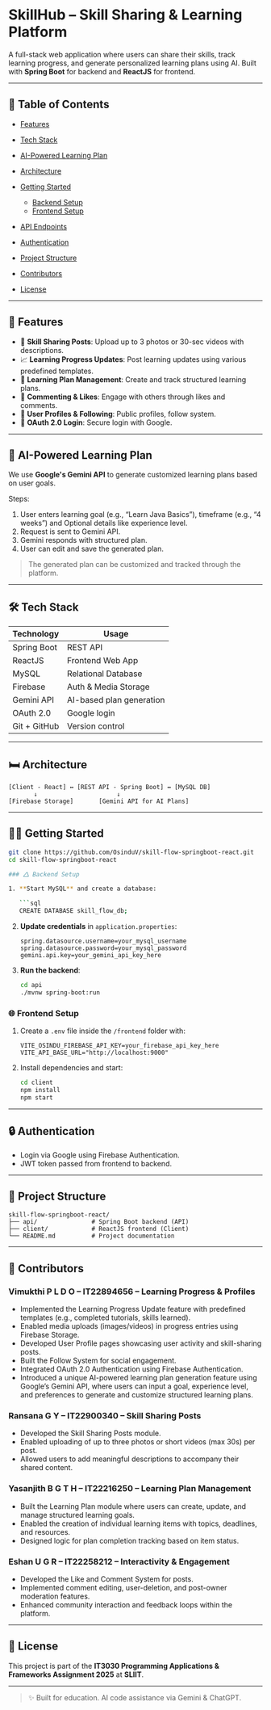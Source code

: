 # SkillHub – Skill Sharing & Learning Platform

A full-stack web application where users can share their skills, track learning progress, and generate personalized learning plans using AI. Built with **Spring Boot** for backend and **ReactJS** for frontend.

---

## 📌 Table of Contents

* [Features](#features)
* [Tech Stack](#tech-stack)
* [AI-Powered Learning Plan](#ai-powered-learning-plan)
* [Architecture](#architecture)
* [Getting Started](#getting-started)

  * [Backend Setup](#backend-setup)
  * [Frontend Setup](#frontend-setup)
* [API Endpoints](#api-endpoints)
* [Authentication](#authentication)
* [Project Structure](#project-structure)
* [Contributors](#contributors)
* [License](#license)

---

## 🚀 Features

* 📸 **Skill Sharing Posts**: Upload up to 3 photos or 30-sec videos with descriptions.
* 📈 **Learning Progress Updates**: Post learning updates using various predefined templates.
* 📕 **Learning Plan Management**: Create and track structured learning plans.
* 💬 **Commenting & Likes**: Engage with others through likes and comments.
* 👤 **User Profiles & Following**: Public profiles, follow system.
* 🔐 **OAuth 2.0 Login**: Secure login with Google.

---

## 🤖 AI-Powered Learning Plan

We use **Google's Gemini API** to generate customized learning plans based on user goals.

Steps:

1. User enters learning goal (e.g., “Learn Java Basics”), timeframe (e.g., “4 weeks”) and Optional details like experience level.
2. Request is sent to Gemini API.
3. Gemini responds with structured plan.
4. User can edit and save the generated plan.

> The generated plan can be customized and tracked through the platform.

---

## 🛠️ Tech Stack

| Technology   | Usage                    |
| ------------ | ------------------------ |
| Spring Boot  | REST API                 |
| ReactJS      | Frontend Web App         |
| MySQL        | Relational Database      |
| Firebase     | Auth & Media Storage     |
| Gemini API   | AI-based plan generation |
| OAuth 2.0    | Google login             |
| Git + GitHub | Version control          |

---

## 🛏️ Architecture

```
[Client - React] ↔ [REST API - Spring Boot] ↔ [MySQL DB]
       ↓                      ↓
[Firebase Storage]       [Gemini API for AI Plans]
```

---

## 🧑‍💻 Getting Started

```bash
git clone https://github.com/OsinduV/skill-flow-springboot-react.git
cd skill-flow-springboot-react

### 🛆 Backend Setup

1. **Start MySQL** and create a database:

   ```sql
   CREATE DATABASE skill_flow_db;
   ```

2. **Update credentials** in `application.properties`:

   ```properties
   spring.datasource.username=your_mysql_username
   spring.datasource.password=your_mysql_password
   gemini.api.key=your_gemini_api_key_here
   ```

3. **Run the backend**:

   ```bash
   cd api
   ./mvnw spring-boot:run
   ```

### 🌐 Frontend Setup

1. Create a `.env` file inside the `/frontend` folder with:

   ```env
   VITE_OSINDU_FIREBASE_API_KEY=your_firebase_api_key_here
   VITE_API_BASE_URL="http://localhost:9000"
   ```

2. Install dependencies and start:

   ```bash
   cd client
   npm install
   npm start
   ```

---

## 🔒 Authentication

* Login via Google using Firebase Authentication.
* JWT token passed from frontend to backend.

---

## 📁 Project Structure

```
skill-flow-springboot-react/
├── api/               # Spring Boot backend (API)
├── client/            # ReactJS frontend (Client)
└── README.md          # Project documentation
```

---

## 👥 Contributors

### Vimukthi P L D O – IT22894656 – Learning Progress & Profiles

* Implemented the Learning Progress Update feature with predefined templates (e.g., completed tutorials, skills learned).
* Enabled media uploads (images/videos) in progress entries using Firebase Storage.
* Developed User Profile pages showcasing user activity and skill-sharing posts.
* Built the Follow System for social engagement.
* Integrated OAuth 2.0 Authentication using Firebase Authentication.
* Introduced a unique AI-powered learning plan generation feature using Google’s Gemini API, where users can input a goal, experience level, and preferences to generate and customize structured learning plans.

### Ransana G Y – IT22900340 – Skill Sharing Posts

* Developed the Skill Sharing Posts module.
* Enabled uploading of up to three photos or short videos (max 30s) per post.
* Allowed users to add meaningful descriptions to accompany their shared content.

### Yasanjith B G T H – IT22216250 – Learning Plan Management

* Built the Learning Plan module where users can create, update, and manage structured learning goals.
* Enabled the creation of individual learning items with topics, deadlines, and resources.
* Designed logic for plan completion tracking based on item status.

### Eshan U G R – IT22258212 – Interactivity & Engagement

* Developed the Like and Comment System for posts.
* Implemented comment editing, user-deletion, and post-owner moderation features.
* Enhanced community interaction and feedback loops within the platform.

---

## 📄 License

This project is part of the **IT3030 Programming Applications & Frameworks Assignment 2025** at **SLIIT**.

---

> ✨ Built for education. AI code assistance via Gemini & ChatGPT.
